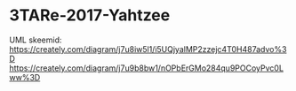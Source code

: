 # 3TARe-2017-Yahtzee
UML skeemid:
https://creately.com/diagram/j7u8iw5l1/i5UQjyalMP2zzejc4T0H487advo%3D
https://creately.com/diagram/j7u9b8bw1/nOPbErGMo284qu9POCoyPvc0Lww%3D